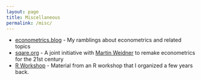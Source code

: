 ```yaml
---
layout: page
title: Miscellaneous
permalink: /misc/
---
```


- [econometrics.blog](https://econometrics.blog) - My ramblings about econometrics and related topics
- [sqare.org](https://sqare.org) - A joint initiative with [Martin Weidner](https://users.ox.ac.uk/~econ0610/) to remake econometrics for the 21st century
- [R Workshop](/RWorkshop) - Material from an R workshop that I organized a few years back. 


